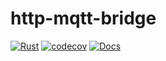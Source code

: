 # http-mqtt-bridge

[![Rust](https://github.com/dmweis/http-mqtt-bridge/workflows/Rust/badge.svg)](https://github.com/dmweis/http-mqtt-bridge/actions)
[![codecov](https://codecov.io/gh/dmweis/http-mqtt-bridge/branch/main/graph/badge.svg)](https://codecov.io/gh/dmweis/http-mqtt-bridge)
[![Docs](https://img.shields.io/badge/-docs-brightgreen)](https://davidweis.dev/http-mqtt-bridge/http_mqtt_bridge/)
